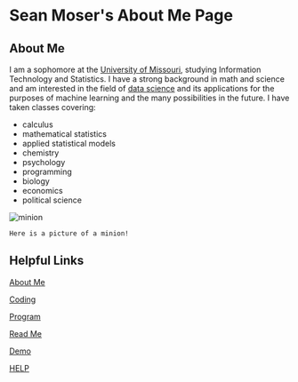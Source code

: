 # Sean Moser's About Me Page

## About Me

I am a sophomore at the [University of Missouri](https://missouri.edu/), studying Information Technology and Statistics. I have a strong background in math and science and am interested in the field of [data science](https://aws.amazon.com/what-is/data-science/#:~:text=Data%20science%20is%20the%20study,analyze%20large%20amounts%20of%20data.) and its applications for the purposes of machine learning and the many possibilities in the future. I have taken classes covering: 
+ calculus
+ mathematical statistics
+ applied statistical models
+ chemistry
+ psychology
+ programming
+ biology
+ economics
+ political science




![minion](https://octodex.github.com/images/minion.png)
    
    
    Here is a picture of a minion! 
    

## Helpful Links

[About Me](https://github.com/seanmoserr/midtermProject/blob/main/aboutMe.md)

[Coding](https://github.com/seanmoserr/midtermProject/blob/main/favoriteCoding.md)

[Program](https://github.com/seanmoserr/midtermProject/blob/main/Program.cs)

[Read Me](https://github.com/seanmoserr/midtermProject/blob/main/README.md)

[Demo](https://github.com/seanmoserr/midtermProject/new/main/random.md)

[HELP](https://github.com/seanmoserr/midtermProject/edit/main/thankYou.md)

